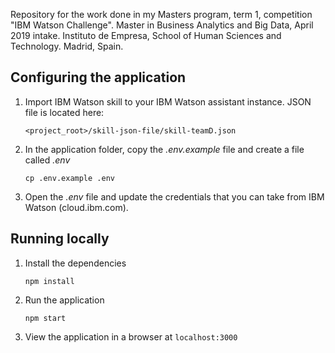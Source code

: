 Repository for the work done in my Masters program, term 1, competition "IBM Watson Challenge". Master in Business Analytics and Big Data, April 2019 intake. Instituto de Empresa, School of Human Sciences and Technology. Madrid, Spain. 

## Configuring the application

1. Import IBM Watson skill to your IBM Watson assistant instance. JSON file is located here:

    `<project_root>/skill-json-file/skill-teamD.json`

2. In the application folder, copy the *.env.example* file and create a file called *.env*

    ```
    cp .env.example .env
    ```

3. Open the *.env* file and update the credentials that you can take from IBM Watson (cloud.ibm.com). 

## Running locally

1. Install the dependencies

    ```
    npm install
    ```

1. Run the application

    ```
    npm start
    ```

1. View the application in a browser at `localhost:3000`
